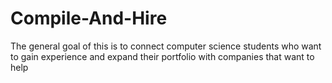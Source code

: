 # Compile-And-Hire

The general goal of this is to connect computer science students who want to gain experience and expand their portfolio with companies that want to help
